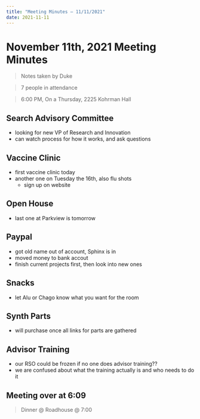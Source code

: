 ```yaml
---
title: "Meeting Minutes – 11/11/2021"
date: 2021-11-11
---
```

# November 11th, 2021 Meeting Minutes
> Notes taken by Duke

> 7 people in attendance

> 6:00 PM, On a Thursday, 2225 Kohrman Hall

## Search Advisory Committee
- looking for new VP of Research and Innovation
- can watch process for how it works, and ask questions

## Vaccine Clinic
- first vaccine clinic today
- another one on Tuesday the 16th, also flu shots
    - sign up on website

## Open House
- last one at Parkview is tomorrow

## Paypal
- got old name out of account, Sphinx is in
- moved money to bank accout
- finish current projects first, then look into new ones

## Snacks
- let Alu or Chago know what you want for the room

## Synth Parts
- will purchase once all links for parts are gathered

## Advisor Training
- our RSO could be frozen if no one does advisor training??
- we are confused about what the training actually is and who needs to do it

## Meeting over at 6:09
> Dinner @ Roadhouse @ 7:00

